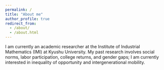```yaml
---
permalink: /
title: "About me"
author_profile: true
redirect_from: 
  - /about/
  - /about.html
---
```


I am currently an academic researcher at the Institute of Industrial Mathematics (IMI) at Kyushu University. My past research involves social norms, labor participation, college returns, and gender gaps; I am currently interested in inequality of opportunity and intergenerational mobility.


